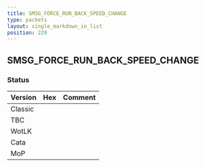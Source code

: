 ```yaml
---
title: SMSG_FORCE_RUN_BACK_SPEED_CHANGE
type: packets
layout: single_markdown_in_list
position: 229
---
```


## SMSG_FORCE_RUN_BACK_SPEED_CHANGE

### Status

Version | Hex | Comment
---------- | ---------- | ---------- 
Classic |  |  
TBC |  |  
WotLK |  |  
Cata |  |  
MoP |  |  